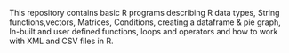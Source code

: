 This repository contains basic R programs describing R data types, String functions,vectors, Matrices, Conditions, creating a dataframe & pie graph, In-built and user defined functions, loops and operators and how to work with XML and CSV files in R.
